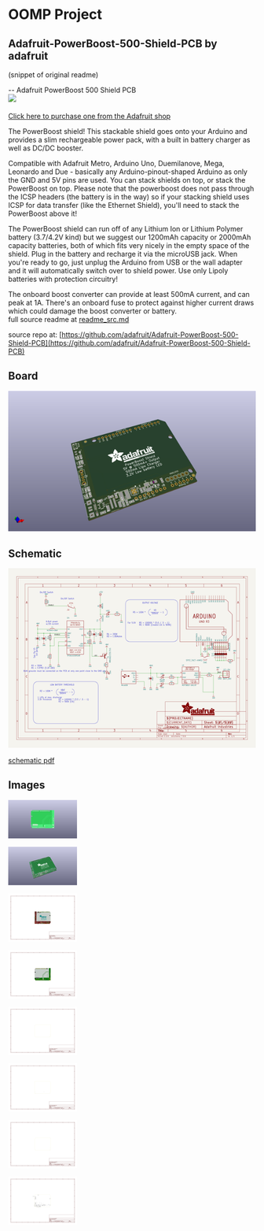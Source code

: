 # OOMP Project  
## Adafruit-PowerBoost-500-Shield-PCB  by adafruit  
  
(snippet of original readme)  
  
-- Adafruit PowerBoost 500 Shield PCB  
<a href="http://www.adafruit.com/products/2078"><img src="assets/image.jpg?raw=true" width="500px"><br/>  
Click here to purchase one from the Adafruit shop</a>  
  
The PowerBoost shield! This stackable shield goes onto your Arduino and provides a slim rechargeable power pack, with a built in battery charger as well as DC/DC booster.  
  
Compatible with Adafruit Metro, Arduino Uno, Duemilanove, Mega, Leonardo and Due - basically any Arduino-pinout-shaped Arduino as only the GND and 5V pins are used. You can stack shields on top, or stack the PowerBoost on top. Please note that the powerboost does not pass through the ICSP headers (the battery is in the way) so if your stacking shield uses ICSP for data transfer (like the Ethernet Shield), you'll need to stack the PowerBoost above it!  
  
The PowerBoost shield can run off of any Lithium Ion or Lithium Polymer battery (3.7/4.2V kind) but we suggest our 1200mAh capacity  or 2000mAh capacity batteries, both of which fits very nicely in the empty space of the shield. Plug in the battery and recharge it via the microUSB jack. When you're ready to go, just unplug the Arduino from USB or the wall adapter and it will automatically switch over to shield power. Use only Lipoly batteries with protection circuitry!  
  
The onboard boost converter can provide at least 500mA current, and can peak at 1A. There's an onboard fuse to protect against higher current draws which could damage the boost converter or battery.   
  full source readme at [readme_src.md](readme_src.md)  
  
source repo at: [https://github.com/adafruit/Adafruit-PowerBoost-500-Shield-PCB](https://github.com/adafruit/Adafruit-PowerBoost-500-Shield-PCB)  
## Board  
  
[![working_3d.png](working_3d_600.png)](working_3d.png)  
## Schematic  
  
[![working_schematic.png](working_schematic_600.png)](working_schematic.png)  
  
[schematic pdf](working_schematic.pdf)  
## Images  
  
[![working_3D_bottom.png](working_3D_bottom_140.png)](working_3D_bottom.png)  
  
[![working_3D_top.png](working_3D_top_140.png)](working_3D_top.png)  
  
[![working_assembly_page_01.png](working_assembly_page_01_140.png)](working_assembly_page_01.png)  
  
[![working_assembly_page_02.png](working_assembly_page_02_140.png)](working_assembly_page_02.png)  
  
[![working_assembly_page_03.png](working_assembly_page_03_140.png)](working_assembly_page_03.png)  
  
[![working_assembly_page_04.png](working_assembly_page_04_140.png)](working_assembly_page_04.png)  
  
[![working_assembly_page_05.png](working_assembly_page_05_140.png)](working_assembly_page_05.png)  
  
[![working_assembly_page_06.png](working_assembly_page_06_140.png)](working_assembly_page_06.png)  
